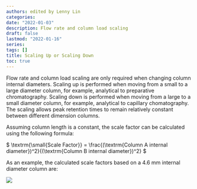 ```yaml
---
authors: edited by Lenny Lin
categories: 
date: "2022-01-03"
description: Flow rate and column load scaling
draft: false
lastmod: "2022-01-16"
series: 
tags: []
title: Scaling Up or Scaling Down
toc: true
---
```




<!--more-->

Flow rate and column load scaling are only required when changing column internal diameters. Scaling up is performed when moving from a small to a large diameter column, for example, analytical to preparative chromatography. Scaling down is performed when moving from a large to a small diameter column, for example, analytical to capillary chomatography. The scaling allows peak retention times to remain relatively constant between different dimension columns.  

Assuming column length is a constant, the scale factor can be calculated using the following formula:  


$
\textrm{\small{Scale Factor}} = \frac{(\textrm{Column A internal diameter})^2}{(\textrm{Column B internal diameter})^2}
$


As an example, the calculated scale factors based on a 4.6 mm internal diameter column are:  

<img src = "/docs/images/Screenshot 2022-01-16 205059.png"/>
